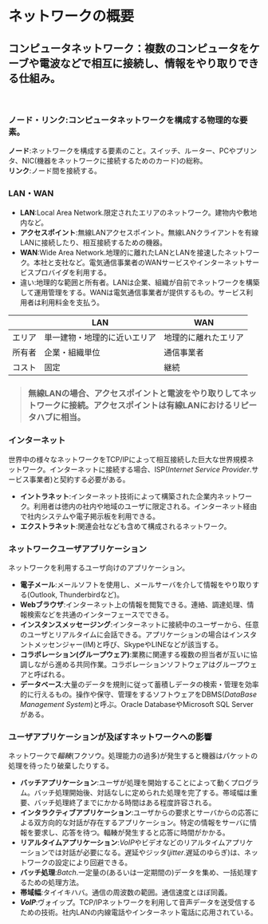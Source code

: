 # ネットワークの概要

## コンピュータネットワーク：複数のコンピュータをケーブや電波などで相互に接続し、情報をやり取りできる仕組み。
</br>

### **ノード・リンク**:コンピュータネットワークを構成する物理的な要素。  
**ノード**:ネットワークを構成する要素のこと。スイッチ、ルーター、PCやプリンタ、NIC(機器をネットワークに接続するためのカード)の総称。  
**リンク**:ノード間を接続する。  

### **LAN・WAN**  
- **LAN**:Local Area Network.限定されたエリアのネットワーク。建物内や敷地内など。
- **アクセスポイント**:無線LANアクセスポイント。無線LANクライアントを有線LANに接続したり、相互接続するための機器。
- **WAN**:Wide Area Network.地理的に離れたLANとLANを接速したネットワーク。本社と支社など。電気通信事業者のWANサービスやインターネットサービスプロバイダを利用する。
- 違い:地理的な範囲と所有者。LANは企業、組織が自前でネットワークを構築して運用管理をする。WANは電気通信事業者が提供するもの。サービス利用者は利用料金を支払う。


|       | LAN                    | WAN               |
| ----- | ---------------------- | ----------------- |
| エリア | 単一建物・地理的に近いエリア| 地理的に離れたエリア |
| 所有者 | 企業・組織単位            | 通信事業者         |
| コスト | 固定                    | 継続              |

> ### 無線LANの場合、アクセスポイントと電波をやり取りしてネットワークに接続。アクセスポイントは有線LANにおけるリピータハブに相当。

### **インターネット**
世界中の様々なネットワークをTCP/IPによって相互接続した巨大な世界規模ネットワーク。インターネットに接続する場合、ISP(*Internet Service Provider*.サービス事業者)と契約する必要がある。  
- **イントラネット**:インターネット技術によって構築された企業内ネットワーク。利用者は徳内の社内や地域のユーザに限定される。インターネット経由で社内システムや電子掲示板を利用できる。
- **エクストラネット**:関連会社なども含めて構成されるネットワーク。

### **ネットワークユーザアプリケーション**
ネットワークを利用するユーザ向けのアプリケーション。
- **電子メール**:メールソフトを使用し、メールサーバを介して情報をやり取りする(Outlook, Thunderbirdなど)。
- **Webブラウザ**:インターネット上の情報を閲覧できる。連絡、調達処理、情報検索などを共通のインターフェースでできる。
- **インスタンスメッセージング**:インターネットに接続中のユーザーから、任意のユーザとリアルタイムに会話できる。アプリケーションの場合はインスタントメッセンジャー(IM)と呼び、SkypeやLINEなどが該当する。
- **コラボレーション(グループウェア)**:業務に関連する複数の担当者が互いに協調しながら進める共同作業。コラボレーションソフトウェアはグループウェアと呼ばれる。
- **データベース**:大量のデータを規則に従って蓄積しデータの検索・管理を効率的に行えるもの。操作や保守、管理をするソフトウェアをDBMS(*DataBase Management System*)と呼ぶ。Oracle DatabaseやMicrosoft SQL Serverがある。

### **ユーザアプリケーションが及ぼすネットワークへの影響**
ネットワークで*輻輳*(フクソウ。処理能力の過多)が発生すると機器はパケットの処理を待ったり破棄したりする。
- **バッチアプリケーション**:ユーザが処理を開始することによって動くプログラム。バッチ処理開始後、対話なしに定められた処理を完了する。帯域幅は重要、バッチ処理終了までにかかる時間はある程度許容される。
- **インタラクティブアプリケーション**:ユーザからの要求とサーバからの応答による双方向的な対話が存在するアプリケーション。特定の情報をサーバに情報を要求し、応答を待つ。輻輳が発生すると応答に時間がかかる。
- **リアルタイムアプリケーション**:*VoIP*やビデオなどのリアルタイムアプリケーションでは対話が必要になる。遅延やジッタ(*jitter*.遅延のゆらぎ)は、ネットワークの設定により回避できる。
- **バッチ処理**:*Batch*.一定量の(あるいは一定期間の)データを集め、一括処理するための処理方法。
- **帯域幅**:タイイキハバ。通信の周波数の範囲。通信速度とほぼ同義。
- ***VoIP***:ヴォイップ。TCP/IPネットワークを利用して音声データを送受信するための技術。社内LANの内線電話やインターネット電話に応用されている。
